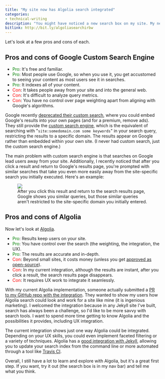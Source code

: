 ```yaml
---
title: "My site now has Algolia search integrated"
categories:
- technical-writing
description: "You might have noticed a new search box on my site. My new search integrates <a href='https://www.algolia.com/'>Algolia</a>'s search service, replacing the Google Custom Search Engine I previously had. While Google Custom Search Engine was good, it draws people away from my site and more into the general web. There are tradeoffs to both Google Custom Search and Algolia."
bitlink: http://bit.ly/algoliasearchirbw
---
```

Let's look at a few pros and cons of each.

## Pros and cons of Google Custom Search Engine

* <span style="color: green">Pro</span>: It's free and familiar.
* <span style="color: green">Pro</span>: Most people use Google, so when you use it, you get accustomed to seeing your content as most users see it in searches.
* <span style="color: green">Pro</span>: It indexes all of your content.
* <span style="color: red">Con</span>: It takes people away from your site and into the general web.
* <span style="color: red">Con</span>: It's difficult to analyze query metrics.
* <span style="color: red">Con</span>: You have no control over page weighting apart from aligning with Google's algorithms.

Google recently [deprecated their custom search](https://searchengineland.com/google-sunset-google-site-search-product-recommends-ad-supported-custom-search-engine-269834), where you could embed Google's results into your own pages (and for a premium, remove ads). They still provide the [custom search engine](https://support.google.com/customsearch/answer/7669707?hl=en), which is the equivalent of searching with "<code>site:somedomain.com some keywords</code>" in your search query, restricting the results to a specific domain. The results appear on Google rather than embedded within your own site. (I never had custom search, just the custom search engine.)

The main problem with custom search engine is that searches on Google lead users away from your site. Additionally, I recently noticed that after you click a result and return to Google's results page, you're prompted with similar searches that take you even more easily away from the site-specific search you initially executed. Here's an example:

<figure><img src="https://s3.us-west-1.wasabisys.com/idbwmedia.com/images/googlesearchsimilar.png"/><figcaption>After you click this result and return to the search results page, Google shows you similar queries, but those similar queries aren't restricted to the site-specific domain you initially entered.</figcaption></figure>

## Pros and cons of Algolia

Now let's look at <a href='https://www.algolia.com/'>Algolia</a>.

* <span style="color: green">Pro</span>: Results keep users on your site.
* <span style="color: green">Pro</span>: You have control over the search (the weighting, the integration, the UX).
* <span style="color: green">Pro</span>: The results are accurate and in-depth.
* <span style="color: red">Con</span>: Beyond small sites, it costs money (unless you get [approved as open-source](https://www.algolia.com/for-open-source)).
* <span style="color: red">Con</span>: In my current integration, although the results are instant, after you click a result, the search results page disappears.
* <span style="color: red">Con</span>: It requires UX work to integrate it seamlessly.

With my current Algolia implementation, someone actually submitted a [PR to my GitHub repo with the integration](https://github.com/tomjoht/tomjoht.github.io/pull/3). They wanted to show my users how Algolia search could look and work for a site like mine (it is ingenious marketing). I welcomed the integration because in any Jekyll site I've built, search has always been a challenge, so I'd like to be more savvy with search tools. I want to spend more time getting to know Algolia and the possibilities it provides, including UX integration.

The current integration shows just one way Algolia could be integrated. Depending on your UX skills, you could even implement faceted filtering or a variety of techniques. Algolia has a [good integration with Jekyll](https://github.com/algolia/jekyll-algolia), allowing you to update your search index from the command line or more automated through a tool like [Travis CI](https://travis-ci.org/).

Overall, I still have a lot to learn and explore with Algolia, but it's a great first step. If you want, try it out (the search box is in my nav bar) and tell me what you think.
